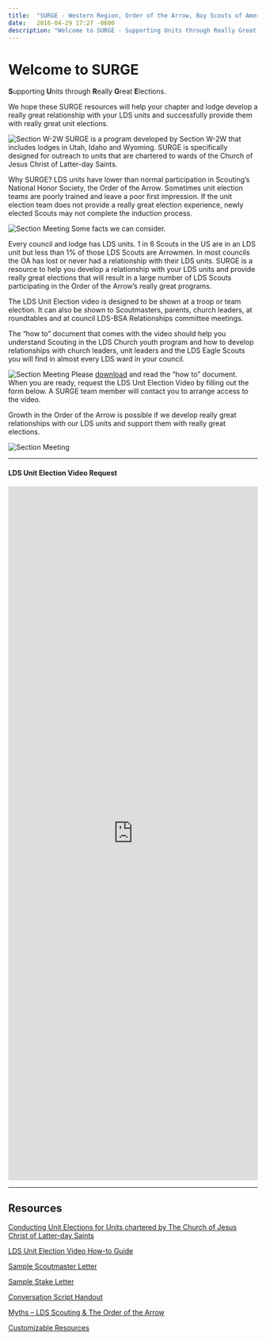 ```yaml
---
title:  "SURGE - Western Region, Order of the Arrow, Boy Scouts of America"
date:   2016-04-29 17:27 -0600
description: "Welcome to SURGE - Supporting Units through Really Great Elections."
---
```


# Welcome to **SURGE**
**S**upporting **U**nits through **R**eally **G**reat **E**lections.

We hope these SURGE resources will help your chapter and lodge develop a really great relationship with your LDS units and successfully provide them with really great unit elections.

<img src="{{ site.baseurl }}images/surge/Section Map.png" alt="Section W-2W" class="fa-pull-right img-thumbnail thumbnail" />
SURGE is a program developed by Section W-2W that includes lodges in Utah, Idaho and Wyoming. SURGE is specifically designed for outreach to units that are chartered to wards of the Church of Jesus Christ of Latter-day Saints.

Why SURGE? LDS units have lower than normal participation in Scouting’s National Honor Society, the Order of the Arrow. Sometimes unit election teams are poorly trained and leave a poor first impression. If the unit election team does not provide a really great election experience, newly elected Scouts may not complete the induction process.

<img src="{{ site.baseurl }}images/surge/2.jpg" alt="Section Meeting" class="fa-pull-left img-thumbnail thumbnail"/>
Some facts we can consider.

Every council and lodge has LDS units. 1 in 6 Scouts in the US are in an LDS unit but less than 1% of those LDS Scouts are Arrowmen. In most councils the OA has lost or never had a relationship with their LDS units. SURGE is a resource to help you develop a relationship with your LDS units and provide really great elections that will result in a large number of LDS Scouts participating in the Order of the Arrow’s really great programs.

The LDS Unit Election video is designed to be shown at a troop or team election. It can also be shown to Scoutmasters, parents, church leaders, at roundtables and at council LDS-BSA Relationships committee meetings.

The “how to” document that comes with the video should help you understand Scouting in the LDS Church youth program and how to develop relationships with church leaders, unit leaders and the LDS Eagle Scouts you will find in almost every LDS ward in your council.

<img src="{{ site.baseurl }}images/surge/5.jpg" alt="Section Meeting" class="fa-pull-right img-thumbnail thumbnail"/>
Please <a href="https://drive.google.com/file/d/0B3TLGv-s4jLtVEE5aFBxMVZodjA/view?usp=sharing" target="_blank">download</a> and read the “how to” document. When you are ready, request the LDS Unit Election Video by filling out the form below. A SURGE team member will contact you to arrange access to the video.

Growth in the Order of the Arrow is possible if we develop really great relationships with our LDS units and support them with really great elections.

<img src="{{ site.baseurl }}images/surge/8.jpg" alt="Section Meeting" class="img-thumbnail thumbnail"/>

___

<div class="sites-embed-align-left-wrapping-off">
	<div class="sites-embed-border-on sites-embed sites-embed-full-width" style="width:100%;">
		<h4 class="sites-embed-title">LDS Unit Election Video Request</h4>
		<div class="sites-embed-object-title" style="display:none;">LDS Unit Election Video Request</div>
		<div class="sites-embed-content sites-embed-type-spreadsheet-form">
			<iframe src="https://docs.google.com/forms/viewform?bc=transparent&amp;embedded=true&amp;f=Arial%252C%2BVerdana%252C%2Bsans-serif&amp;hl=en&amp;htc=%2523999999&amp;id=1u9moONxN7u0U2dWOHxFzs41pxFIsGNwdXSnlwbCy_lE&amp;lc=%25230033cc&amp;pli=1&amp;tc=%2523444444&amp;ttl=0" width="100%" height="1400px" title="LDS Unit Election Video Request" allowtransparency="true" frameborder="0" marginheight="0" marginwidth="0" id="2037466091"></iframe>
		</div>
	</div>
</div>

___

## Resources

<a href="{{ site.baseurl }}surge/documents/1_SURGE_syllabus_2.17.pdf" class="btn btn-default"><i class="fa fa-file-pdf-o"></i> Conducting Unit Elections for Units chartered by The Church of Jesus Christ of Latter-day Saints</a>

<a href="{{ site.baseurl }}surge/documents/3_SURGE_How_To_Guide_2.17.pdf" class="btn btn-default"><i class="fa fa-file-pdf-o"></i> LDS Unit Election Video How-to Guide</a>

<a href="{{ site.baseurl }}surge/documents/4_SURGE_Sample_Scoutmaster_Letter_2.17.pdf" class="btn btn-default"><i class="fa fa-file-pdf-o"></i> Sample Scoutmaster Letter</a>

<a href="{{ site.baseurl }}surge/documents/5_SURGE_Sample_Stake_Letter_2.17.pdf" class="btn btn-default"><i class="fa fa-file-pdf-o"></i> Sample Stake Letter</a>

<a href="{{ site.baseurl }}surge/documents/6_Section_3_Handout_Script_2.17.pdf" class="btn btn-default"><i class="fa fa-file-pdf-o"></i> Conversation Script Handout</a>

<a href="{{ site.baseurl }}surge/documents/7_SURGE_Myths_2.17.pdf" class="btn btn-default"><i class="fa fa-file-pdf-o"></i> Myths – LDS Scouting & The Order of the Arrow</a>

<a href="{{ site.baseurl }}surge/documents/8_SURGE.RESOURCE_2.17.docx" class="btn btn-default"><i class="fa fa-file-word-o"></i> Customizable Resources</a>